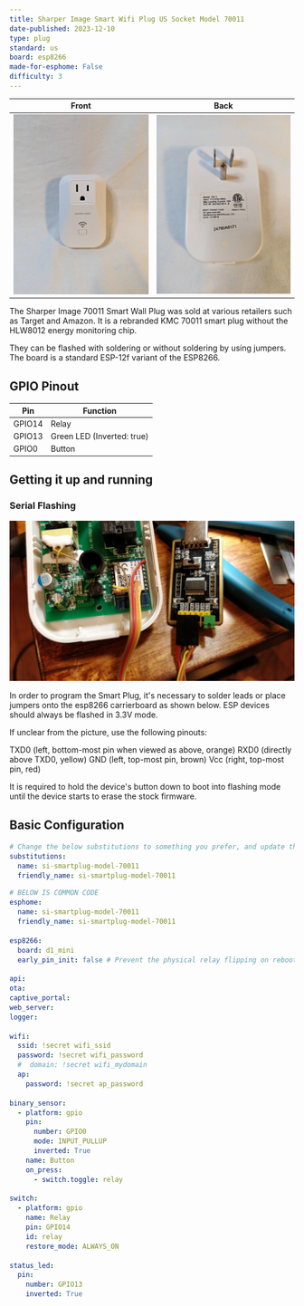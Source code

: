 ```yaml
---
title: Sharper Image Smart Wifi Plug US Socket Model 70011
date-published: 2023-12-10
type: plug
standard: us
board: esp8266
made-for-esphome: False
difficulty: 3
---
```


| Front                                      | Back                                     |
| ------------------------------------------ | ---------------------------------------- |
| ![Plug front](plug-front.jpg "Plug front") | ![Plug front](plug-back.jpg "Plug back") |

The Sharper Image 70011 Smart Wall Plug was sold at various retailers such as Target and Amazon. It is a rebranded KMC
70011 smart plug without the HLW8012 energy monitoring chip.

They can be flashed with soldering or without soldering by using jumpers. The board is a standard ESP-12f variant of the
ESP8266.

## GPIO Pinout

| Pin    | Function                   |
| ------ | -------------------------- |
| GPIO14 | Relay                      |
| GPIO13 | Green LED (Inverted: true) |
| GPIO0  | Button                     |

## Getting it up and running

### Serial Flashing

![Photo of the Smart Plug connected to a serial flasher](plug-flashing.jpg "Photo of the Smart Plug connected to a serial flasher")

In order to program the Smart Plug, it's necessary to solder leads or place jumpers onto the esp8266 carrierboard as
shown below. ESP devices should always be flashed in 3.3V mode.

If unclear from the picture, use the following pinouts:

TXD0 (left, bottom-most pin when viewed as above, orange)
RXD0 (directly above TXD0, yellow)
GND (left, top-most pin, brown)
Vcc (right, top-most pin, red)

It is required to hold the device's button down to boot into flashing mode until the device starts to erase the stock
firmware.

## Basic Configuration

```yaml
# Change the below substitutions to something you prefer, and update the number for each new device you create
substitutions:
  name: si-smartplug-model-70011
  friendly_name: si-smartplug-model-70011
```

```yaml
# BELOW IS COMMON CODE
esphome:
  name: si-smartplug-model-70011
  friendly_name: si-smartplug-model-70011

esp8266:
  board: d1_mini
  early_pin_init: false # Prevent the physical relay flipping on reboot.

api:
ota:
captive_portal:
web_server:
logger:

wifi:
  ssid: !secret wifi_ssid
  password: !secret wifi_password
  #  domain: !secret wifi_mydomain
  ap:
    password: !secret ap_password

binary_sensor:
  - platform: gpio
    pin:
      number: GPIO0
      mode: INPUT_PULLUP
      inverted: True
    name: Button
    on_press:
      - switch.toggle: relay

switch:
  - platform: gpio
    name: Relay
    pin: GPIO14
    id: relay
    restore_mode: ALWAYS_ON

status_led:
  pin:
    number: GPIO13
    inverted: True
```
